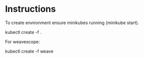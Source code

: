 # Instructions


To create environment ensure minikubes running (minikube start).

kubectl create -f .

For weavescope:

kubectl create -f weave
